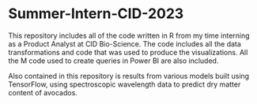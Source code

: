 # Summer-Intern-CID-2023

This repository includes all of the code written in R from my time interning as a Product Analyst at CID Bio-Science.  The code includes all the data transformations and code that was used to produce the visualizations.  All the M code used to create queries in Power BI are also included.

Also contained in this repository is results from various models built using TensorFlow, using spectroscopic wavelength data to predict dry matter content of avocados.
